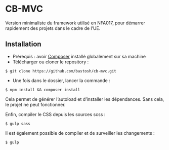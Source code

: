 # CB-MVC

Version minimaliste du framework utilisé en NFA017, pour démarrer rapidement des projets dans le cadre de l’UE.

## Installation
- Prérequis : avoir [Composer](https://getcomposer.org/doc/00-intro.md) installé globalement sur sa machine
- Télécharger ou cloner le repository :
```
$ git clone https://github.com/bastosh/cb-mvc.git
```
- Une fois dans le dossier, lancer la commande :
```
$ npm install && composer install
```
Cela permet de générer l’autoload et d’installer les dépendances. Sans cela, le projet ne peut fonctionner.

Enfin, compiler le CSS depuis les sources scss :
```
$ gulp sass
```
Il est également possible de compiler et de surveiller les changements : 
```
$ gulp
```
